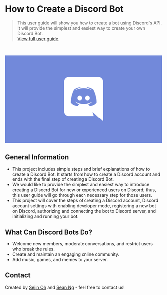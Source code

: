 # How to Create a Discord Bot

> This user guide will show you how to create a bot using Discord's API. It will provide the simplest and easiest way to create your own Discord Bot.<br>
> [View full user guide](https://23o4i7.github.io/Sean-Sejin-Docs).

<br>

![discord-banner](./graphics/discord-banner.png)

## General Information

- This project includes simple steps and brief explanations of how to create a Discord Bot. It starts from how to create a Discord account and ends with the final step of creating a Discord Bot.
- We would like to provide the simplest and easiest way to introduce creating a Disocrd Bot for new or experienced users on Discord; thus, this user guide will go through each necessary step for those users.
- This project will cover the steps of creating a Discord account, Discord account settings with enabling developer mode, registering a new bot on Discord, authorizing and connecting the bot to Discord server, and initializing and running your bot.

## What Can Discord Bots Do?

- Welcome new members, moderate conversations, and restrict users who break the rules.
- Create and maintain an engaging online community.
- Add music, games, and memes to your server.

## Contact
Created by [Sejin Oh](soh52@my.bcit.ca) and [Sean Ng](sng184@my.bcit.ca) - feel free to contact us!